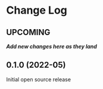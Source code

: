 # Change Log

## UPCOMING
**_Add new changes here as they land_**

## 0.1.0 (2022-05)

Initial open source release
